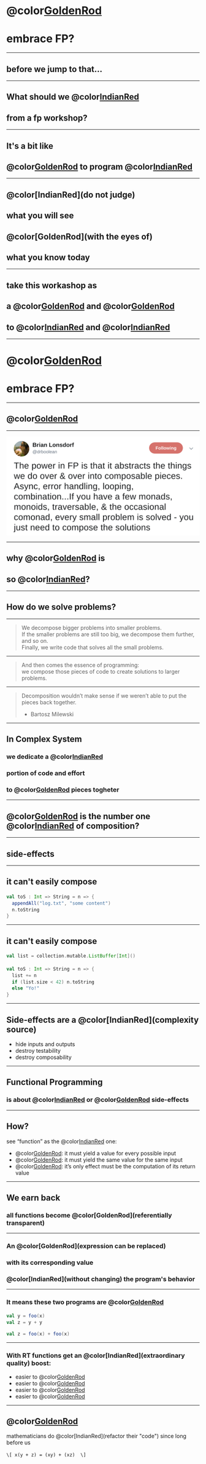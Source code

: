 # @color[GoldenRod](why)
# embrace FP?

---
## before we jump to that...

---
## What should we @color[IndianRed](expect)
## from a fp workshop?

---
## It's a bit like 
## @color[GoldenRod](learning) to program @color[IndianRed](again)

---
## @color[IndianRed](do not judge)
## what you will see 
## @color[GoldenRod](with the eyes of)
## what you know today

---
## take this workashop as
## a @color[GoldenRod](place) and @color[GoldenRod](time)
## to @color[IndianRed](experiment) and @color[IndianRed](fail)

---
# @color[GoldenRod](why)
# embrace FP?

---
## @color[GoldenRod](composition)

---
<img src="assets/drboolean.png" >

---
## why @color[GoldenRod](composition) is
## so @color[IndianRed](important)?

---
## How do we solve problems? 

---
> We decompose bigger problems into smaller problems. <br />
> If the smaller problems are still too big, we decompose them further, and so on. <br />
> Finally, we write code that solves all the small problems.

---
> And then comes the essence of programming: <br />
> we compose those pieces of code to create solutions to larger problems.

---
> Decomposition wouldn’t make sense if we weren’t able to put the pieces back together. <br />
> - Bartosz Milewski

---
## In Complex System 
### we dedicate a @color[IndianRed](significant)
### portion of code and effort 
### to @color[GoldenRod](compose) pieces togheter

---
## @color[GoldenRod](who) is the number one @color[IndianRed](enemy) of composition?

---
## side-effects

---
## it can't easily compose
```scala
val toS : Int => String = n => {
  appendAll("log.txt", "some content")
  n.toString
}
```

---
## it can't easily compose
```scala
val list = collection.mutable.ListBuffer[Int]()

val toS : Int => String = n => {
  list += n
  if (list.size < 42) n.toString
  else "Yo!"
}
```

---
## Side-effects are a @color[IndianRed](complexity source)
- hide inputs and outputs
- destroy testability
- destroy composability

---
## Functional Programming
### is about @color[IndianRed](eliminating) or @color[GoldenRod](controlling) side-effects

---
## How?
see “function” as the @color[IndianRed](mathematical) one:
- @color[GoldenRod](Total): it must yield a value for every possible input
- @color[GoldenRod](Deterministic): it must yield the same value for the same input
- @color[GoldenRod](Pure): it’s only effect must be the computation of its return value

---
## We earn back
### all functions become @color[GoldenRod](referentially transparent)

---
### An @color[GoldenRod](expression can be replaced)
### with its corresponding value 
### @color[IndianRed](without changing) the program's behavior

---
### It means these two programs are @color[GoldenRod](equivalent)
```scala
val y = foo(x)
val z = y + y
```

```scala
val z = foo(x) + foo(x)
```

---
### With RT functions get an @color[IndianRed](extraordinary quality) boost:
- easier to @color[GoldenRod](reason)
- easier to @color[GoldenRod](compose)
- easier to @color[GoldenRod](refactor)
- easier to @color[GoldenRod](test)

---
## @color[GoldenRod](pssss...)
mathematicians do @color[IndianRed](refactor their "code") since long before us

`\[
x(y + z) = (xy) + (xz) 
\]`